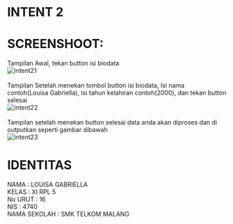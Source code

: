 # INTENT 2 <br>
# SCREENSHOOT:<br>
Tampilan Awal, tekan button isi biodata<br>
![intent21](https://cloud.githubusercontent.com/assets/21364340/19213992/a80f4d82-8da3-11e6-802d-30c5383dfe07.png)<br><br>
Tampilan Setelah menekan tombol button isi biodata, Isi nama contoh(Louisa Gabriella), Isi tahun kelahiran contoh(2000), dan tekan button selesai<br>
![intent22](https://cloud.githubusercontent.com/assets/21364340/19213993/a8171d14-8da3-11e6-9677-3461afbe040a.png)<br><br>
Tampilan setelah menekan button selesai data anda akan diproses dan di outputkan seperti gambar dibawah<br>
![intent23](https://cloud.githubusercontent.com/assets/21364340/19213994/a8195728-8da3-11e6-86df-b26b991c8be9.png)<br>

# IDENTITAS <br>
NAMA : LOUISA GABRIELLA <br>
KELAS : XI RPL 5 <br>
No URUT : 16 <br> 
NIS : 4740 <br>
NAMA SEKOLAH : SMK TELKOM MALANG
